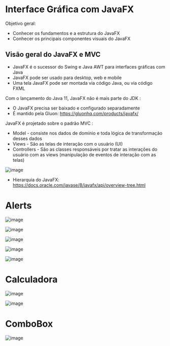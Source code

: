 # Interface Gráfica com JavaFX
Objetivo geral:
- Conhecer os fundamentos e a estrutura do JavaFX
- Conhecer os principais componentes visuais do JavaFX


## Visão geral do JavaFX e MVC
- JavaFX é o sucessor do Swing e Java AWT para interfaces gráficas com Java
- JavaFX pode ser usado para desktop, web e mobile
- Uma tela JavaFX pode ser montada via código Java, ou via código FXML

Com o lançamento do Java 11, JavaFX não é mais parte do JDK :

- O JavaFX precisa ser baixado e configurado separadamente
- É mantido pela Gluon: https://gluonhq.com/products/javafx/

JavaFX é projetado sobre o padrão MVC :

- Model - consiste nos dados de domínio e toda lógica de transformação desses dados
- Views - São as telas de interação com o usuário (UI)
- Controllers - São as classes responsáveis por tratar as interações do usuário com as views
(manipulação de eventos de interação com as telas)

![image](https://user-images.githubusercontent.com/32016610/151272504-6019b151-c80b-4795-aa5d-04e532f42eff.png)

- Hierarquia do JavaFX: https://docs.oracle.com/javase/8/javafx/api/overview-tree.html


# Alerts

![image](https://user-images.githubusercontent.com/32016610/151721280-5368d9ac-e954-4093-a779-087fb66287c7.png)

![image](https://user-images.githubusercontent.com/32016610/151721288-153aad45-f276-4f6b-9650-47b5194fd976.png)

![image](https://user-images.githubusercontent.com/32016610/151721341-3284226f-0ec2-456b-bab8-09ae2faf309f.png)

![image](https://user-images.githubusercontent.com/32016610/151721365-9a75d655-ed45-4533-9029-01a3472fbdf6.png)

![image](https://user-images.githubusercontent.com/32016610/151721377-91b0a17c-78ad-40d8-a1dd-59d00bde7f8a.png)

# Calculadora

![image](https://user-images.githubusercontent.com/32016610/151729477-51225dd3-7eb9-4d3a-9f96-4f55d1b96e7a.png)

![image](https://user-images.githubusercontent.com/32016610/151729486-368aa875-977e-4f5d-98ff-741310c7efad.png)

# ComboBox

![image](https://user-images.githubusercontent.com/32016610/152142730-f5802d53-52c2-4451-a1f5-c6897bfabe3e.png)






